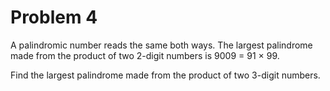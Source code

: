 # Problem 4
A palindromic number reads the same both ways.
The largest palindrome made from the product of two 2-digit numbers is 9009 = 91 × 99.


Find the largest palindrome made from the product of two 3-digit numbers.